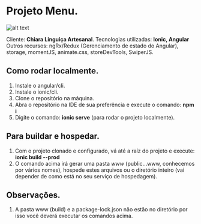 # Projeto **Menu**.

![alt text](https://continuumsaturno.com.br/azt/assets/products/project.gif "Chiara")

Cliente: **Chiara Linguiça Artesanal**.
Tecnologias utilizadas: **Ionic, Angular**
Outros recursos: ngRx/Redux (Gerenciamento de estado do Angular), storage, momentJS, animate.css, storeDevTools, SwiperJS.

## Como rodar **localmente**.

1. Instale o angular/cli.
2. Instale o ionic/cli.
3. Clone o repositório na máquina.
4. Abra o repositório na IDE de sua preferência e execute o comando: **npm i**
5. Digite o comando: **ionic serve** (para rodar o projeto localmente).

## Para buildar e hospedar.

1. Com o projeto clonado e configurado, vá até a raíz do projeto e execute: **ionic build --prod**
2. O comando acima irá gerar uma pasta *www* (public...www, conhecemos por vários nomes), hospede estes arquivos ou o diretório inteiro (vai depender de como está no seu serviço de hospedagem).

## Observações.

1. A pasta www (build) e a package-lock.json não estão no diretório por isso você deverá executar os comandos acima.
